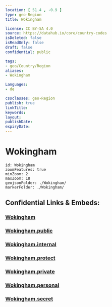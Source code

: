 ```yaml
---
location: [ 51.4 , -0.9 ] 
type: geo-Region
title: Wokingham

license: CC BY-SA 4.0
source: https://datahub.io/core/country-codes
isDeleted: false
isReadOnly: false
draft: false
confidential: public

tags:
- geo/Country/Region
aliases:
- Wokingham

Languages:
- de

cssclasses: geo-Region
publish: true
linkTitle: 
keywords: 
layout: 
publishDate: 
expiryDate: 
---
```


# Wokingham

```leaflet
id: Wokingham
zoomFeatures: true 
minZoom: 2 
maxZoom: 18
geojsonFolder: ./Wokingham/
markerFolder: ./Wokingham/
```


## Confidential Links & Embeds: 

### [Wokingham](/_Standards/Earth/Continent/Europe/Europe~North/UK/England/Regions~England/South_East_England/Berkshire,County/Berkshire~West/Wokingham.md) 

### [Wokingham.public](/_public/Earth/Continent/Europe/Europe~North/UK/England/Regions~England/South_East_England/Berkshire,County/Berkshire~West/Wokingham.public.md) 

### [Wokingham.internal](/_internal/Earth/Continent/Europe/Europe~North/UK/England/Regions~England/South_East_England/Berkshire,County/Berkshire~West/Wokingham.internal.md) 

### [Wokingham.protect](/_protect/Earth/Continent/Europe/Europe~North/UK/England/Regions~England/South_East_England/Berkshire,County/Berkshire~West/Wokingham.protect.md) 

### [Wokingham.private](/_private/Earth/Continent/Europe/Europe~North/UK/England/Regions~England/South_East_England/Berkshire,County/Berkshire~West/Wokingham.private.md) 

### [Wokingham.personal](/_personal/Earth/Continent/Europe/Europe~North/UK/England/Regions~England/South_East_England/Berkshire,County/Berkshire~West/Wokingham.personal.md) 

### [Wokingham.secret](/_secret/Earth/Continent/Europe/Europe~North/UK/England/Regions~England/South_East_England/Berkshire,County/Berkshire~West/Wokingham.secret.md)

